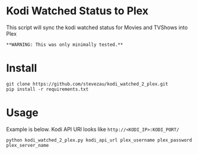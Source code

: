 # Kodi Watched Status to Plex
This script will sync the kodi watched status for Movies and TVShows into Plex

`**WARNING: This was only minimally tested.**
`
# Install
```
git clone https://github.com/stevezau/kodi_watched_2_plex.git
pip install -r requirements.txt
```

# Usage
Example is below. Kodi API URl looks like `http://<KODI_IP>:KODI_PORT/`
```
python kodi_watched_2_plex.py kodi_api_url plex_username plex_password plex_server_name
```
